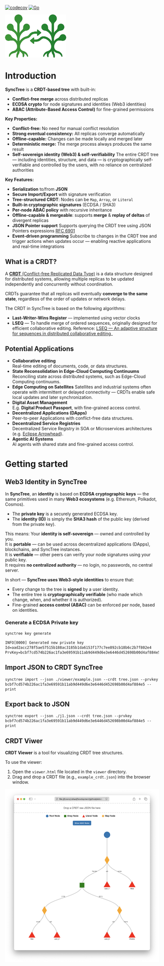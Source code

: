 [![codecov](https://codecov.io/gh/eislab-cps/synctree/branch/main/graph/badge.svg)](https://codecov.io/gh/eislab-cps/synctree)
[![Go](https://github.com/eislab-cps/synctree/actions/workflows/go.yml/badge.svg)](https://github.com/eislab-cps/synctree/actions/workflows/go.yml)

![SyncTree logo](./logo.png)

# Introduction
**SyncTree** is a **CRDT-based tree** with built-in:

- **Conflict-free merge** across distributed replicas  
- **ECDSA crypto** for node signatures and identities (Web3 identities) 
- **ABAC (Attribute-Based Access Control)** for fine-grained permissions  

**Key Properties:**
- **Conflict-free:** No need for manual conflict resolution
- **Strong eventual consistency:** All replicas converge automatically
- **Offline-capable:** Changes can be made locally and merged later
- **Deterministic merge:** The merge process always produces the same result
- **Self-sovereign identity (Web3) & self-verifiability** The entire CRDT tree — including identities, structure, and data — is cryptographically self-verifiable and controlled by the users, with no reliance on centralized authorities

**Key Features:**
- **Serialization** to/from **JSON**
- **Secure Import/Export** with signature verification
- **Tree-structured CRDT**: Nodes can be `Map`, `Array`, or `Literal`
- **Built-in cryptographic signatures** (ECDSA / SHA3)
- **Per-node ABAC policy** with recursive inheritance
- **Offline-capable & mergeable**: supports **merge** & **replay of deltas** of divergent replicas
- **JSON Pointer support** Supports querying the CRDT tree using JSON Pointers expressions [RFC 6901](https://datatracker.ietf.org/doc/html/rfc6901)
- **Event-driven programming** Subscribe to changes in the CRDT tree and trigger actions when updates occur — enabling reactive applications and real-time integrations

## What is a CRDT?
A [**CRDT** (Conflict-free Replicated Data Type)](https://en.wikipedia.org/wiki/Conflict-free_replicated_data_type) is a data structure designed for distributed systems, allowing multiple replicas to be updated independently and concurrently without coordination.

CRDTs guarantee that all replicas will eventually **converge to the same state**, regardless of the order of updates or network delays.

The CRDT in SyncTree is based on the following algorithms:
- **Last-Writer-Wins Register** — implemented using vector clocks  
- **LSEQ** — To handle merge of ordered sequences, originally designed for efficient collaborative editing. Reference: [LSEQ — An adaptive structure for sequences in distributed collaborative editing](https://hal.inria.fr/hal-00921633/document)_

## Potential Applications
- **Collaborative editing**  
  Real-time editing of documents, code, or data structures.
- **State Reconsolidation in Edge-Cloud Computing Continuums**  
  Reconciling state across distributed systems, such as Edge-Cloud Computing continuums.
- **Edge Computing on Satellites**
  Satellites and industrial systems often operate with intermittent or delayed connectivity — CRDTs enable safe local updates and later synchronization.
- **Digital Asset Management**  
  E.g. **Digital Product Passport**, with fine-grained access control.
- **Decentralized Applications (DApps)**  
  Peer-to-peer Applications with conflict-free data structures.
- **Decentralized Service Registries**  
  Decentralized Service Registry in SOA or Microservices architectures (e.g. [Eclipse Arrowhead](https://arrowhead.eu/eclipse-arrowhead-2)).
- **Agentic AI Systems**  
  AI agents with shared state and fine-grained access control.

# Getting started
## Web3 Identity in SyncTree
In **SyncTree**, an **identity** is based on **ECDSA cryptographic keys** — the same primitives used in many **Web3 ecosystems** (e.g. Ethereum, Polkadot, Cosmos).

- The **private key** is a securely generated ECDSA key.
- The **identity (ID)** is simply the **SHA3 hash** of the public key (derived from the private key).

This means:
Your **identity is self-sovereign** — owned and controlled by you.  
It is **portable** — can be used across decentralized applications (DApps), blockchains, and SyncTree instances.  
It is **verifiable** — other peers can verify your node signatures using your public key.  
It requires **no centralized authority** — no login, no passwords, no central server.  

In short — **SyncTree uses Web3-style identities** to ensure that:
- Every change to the tree is **signed** by a user identity.
- The entire tree is **cryptographically verifiable** (who made which change, when, and whether it is authorized).
- Fine-grained **access control (ABAC)** can be enforced per node, based on identities.

### Generate a ECDSA Private key
```console
synctree key generate
```

```console
INFO[0000] Generated new private key                     Id=aad2acc278f5ae57515b188ac3185b1da6153f177c7ee892cb18b6c2b7f802e4 PrvKey=bcbf7cd574b226ac1fa3e69591b11ab9d449d6e3e6446d452698b00d4af884e5
```

## Import JSON to CRDT SyncTree
```console
synctree import --json ./viewer/example.json --crdt tree.json --prvkey bcbf7cd574b226ac1fa3e69591b11ab9d449d6e3e6446d452698b00d4af884e5 --print
```

## Export back to JSON
```console
synctree export --json ./j1.json --crdt tree.json --prvkey bcbf7cd574b226ac1fa3e69591b11ab9d449d6e3e6446d452698b00d4af884e5 --print
```

## CRDT Viwer
**CRDT Viewer** is a tool for visualizing CRDT tree structures.  

To use the viewer:

1. Open the `viewer.html` file located in the `viewer` directory.
2. Drag and drop a CRDT file (e.g., `example_crdt.json`) into the browser window.

![CRDT Tree Viewer](./viewer.png)
